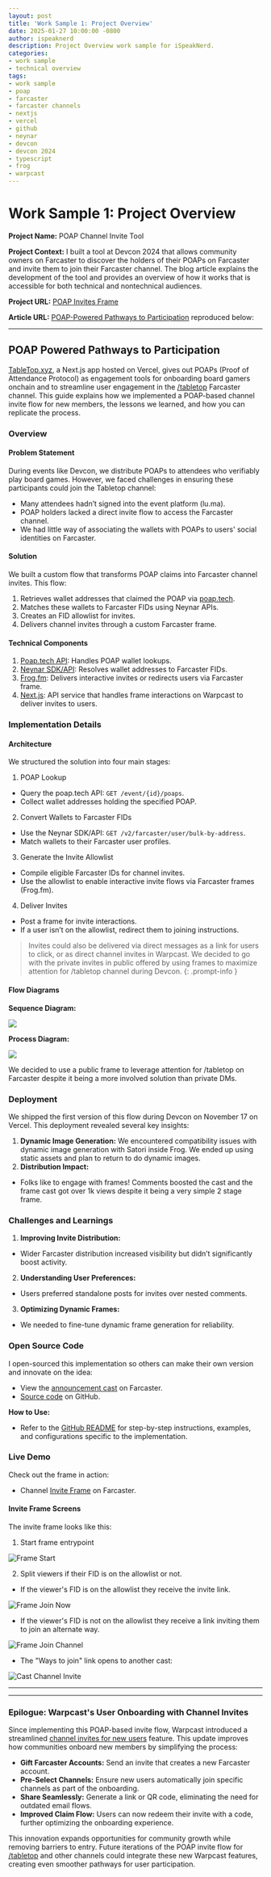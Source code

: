 ```yaml
---
layout: post
title: 'Work Sample 1: Project Overview'
date: 2025-01-27 10:00:00 -0800
author: ispeaknerd
description: Project Overview work sample for iSpeakNerd.
categories:
- work sample
- technical overview
tags:
- work sample
- poap
- farcaster
- farcaster channels
- nextjs
- vercel
- github
- neynar
- devcon
- devcon 2024
- typescript
- frog
- warpcast
---
```


# Work Sample 1: Project Overview

**Project Name:** POAP Channel Invite Tool

**Project Context:** I built a tool at Devcon 2024 that allows community owners on Farcaster to discover the holders of their POAPs on Farcaster and invite them to join their Farcaster channel. The blog article explains the development of the tool and provides an overview of how it works that is accessible for both technical and nontechnical audiences.

**Project URL:** [POAP Invites Frame](https://github.com/iSpeakNerd/poap-invites-frame)

**Article URL:** [POAP-Powered Pathways to Participation](https://paragraph.xyz/@ispeaknerd.eth/poap-powered-pathways-to-participation)
reproduced below:

<hr class="section-divider">

## POAP Powered Pathways to Participation

[TableTop.xyz](https://tabletop.xyz), a Next.js app hosted on Vercel, gives out POAPs (Proof of Attendance Protocol) as engagement tools for onboarding board gamers onchain and to streamline user engagement in the [/tabletop](https://warpcast.com/~/channel/tabletop) Farcaster channel. This guide explains how we implemented a POAP-based channel invite flow for new members, the lessons we learned, and how you can replicate the process.

### Overview
#### Problem Statement
During events like Devcon, we distribute POAPs to attendees who verifiably play board games. However, we faced challenges in ensuring these participants could join the Tabletop channel:
- Many attendees hadn’t signed into the event platform (lu.ma).
- POAP holders lacked a direct invite flow to access the Farcaster channel.
- We had little way of associating the wallets with POAPs to users' social identities on Farcaster.
#### Solution
We built a custom flow that transforms POAP claims into Farcaster channel invites. This flow:
1. Retrieves wallet addresses that claimed the POAP via [poap.tech](https://poap.tech).
2. Matches these wallets to Farcaster FIDs using Neynar APIs.
3. Creates an FID allowlist for invites.
4. Delivers channel invites through a custom Farcaster frame.

#### Technical Components
1. [Poap.tech API](https://poap.tech): Handles POAP wallet lookups.
2. [Neynar SDK/API](https://neynar.com): Resolves wallet addresses to Farcaster FIDs.
3. [Frog.fm](https://frog.fm): Delivers interactive invites or redirects users via Farcaster frame.
4. [Next.js](https://nextjs.org): API service that handles frame interactions on Warpcast to deliver invites to users.

### Implementation Details
#### Architecture
We structured the solution into four main stages:
1. POAP Lookup
  - Query the poap.tech API: `GET /event/{id}/poaps`.
  - Collect wallet addresses holding the specified POAP.
2. Convert Wallets to Farcaster FIDs
  - Use the Neynar SDK/API: `GET /v2/farcaster/user/bulk-by-address`.
  - Match wallets to their Farcaster user profiles.
3. Generate the Invite Allowlist
  - Compile eligible Farcaster IDs for channel invites.
  - Use the allowlist to enable interactive invite flows via Farcaster frames (Frog.fm).
4. Deliver Invites
  - Post a frame for invite interactions.
  - If a user isn’t on the allowlist, redirect them to joining instructions.

> Invites could also be delivered via direct messages as a link for users to click, or as direct channel invites in Warpcast. We decided to go with the private invites in public offered by using frames to maximize attention for /tabletop channel during Devcon.
{: .prompt-info }

#### Flow Diagrams
**Sequence Diagram:**

![](assets/img/work-samples/sample-1/poap-frame-sequence-diagram.png)

**Process Diagram:**

![](assets/img/work-samples/sample-1/poap-frame-process-diagram.png)

We decided to use a public frame to leverage attention for /tabletop on Farcaster despite it being a more involved solution than private DMs.
### Deployment
We shipped the first version of this flow during Devcon on November 17 on Vercel. This deployment revealed several key insights:
1. **Dynamic Image Generation:** We encountered compatibility issues with dynamic image generation with Satori inside Frog. We ended up using static assets and plan to return to do dynamic images.
2. **Distribution Impact:**
  - Folks like to engage with frames! Comments boosted the cast and the frame cast got over 1k views despite it being a very simple 2 stage frame.

### Challenges and Learnings

1. **Improving Invite Distribution:**
  - Wider Farcaster distribution increased visibility but didn’t significantly boost activity.
2. **Understanding User Preferences:**
  - Users preferred standalone posts for invites over nested comments.
3. **Optimizing Dynamic Frames:**
  - We needed to fine-tune dynamic frame generation for reliability.

### Open Source Code
I open-sourced this implementation so others can make their own version and innovate on the idea:
- View the [announcement cast](https://warpcast.com/ispeaknerd.eth/0xafe8abd3) on Farcaster.
- [Source code](https://github.com/iSpeakNerd/poap-invites-frame) on GitHub.

**How to Use:**
- Refer to the [GitHub README](https://github.com/iSpeakNerd/poap-invites-frame?tab=readme-ov-file#using-this-repository) for step-by-step instructions, examples, and configurations specific to the implementation.

### Live Demo
Check out the frame in action:
- Channel [Invite Frame](https://warpcast.com/ispeaknerd.eth/0xd0cf927a) on Farcaster.
#### Invite Frame Screens
The invite frame looks like this:
1. Start frame entrypoint

![Frame Start](assets/img/work-samples/sample-1/frame-start.png)

2. Split viewers if their FID is on the allowlist or not.
- If the viewer's FID is on the allowlist they receive the invite link.

![Frame Join Now](assets/img/work-samples/sample-1/frame-join-now.png)

 - If the viewer's FID is not on the allowlist they receive a link inviting them to join an alternate way.

![Frame Join Channel](assets/img/work-samples/sample-1/frame-join-channel-alt.png)

  - The "Ways to join" link opens to another cast:

![Cast Channel Invite](assets/img/work-samples/sample-1/cast-channel-invite.png)

<hr class="section-divider">
<hr class="section-divider">

### Epilogue: Warpcast's User Onboarding with Channel Invites
Since implementing this POAP-based invite flow, Warpcast introduced a streamlined [channel invites for new users](https://warpcast.com/dwr.eth/0xbf740a94) feature. This update improves how communities onboard new members by simplifying the process:
- **Gift Farcaster Accounts:** Send an invite that creates a new Farcaster account.
- **Pre-Select Channels:** Ensure new users automatically join specific channels as part of the onboarding.
- **Share Seamlessly:** Generate a link or QR code, eliminating the need for outdated email flows.
- **Improved Claim Flow:** Users can now redeem their invite with a code, further optimizing the onboarding experience.

This innovation expands opportunities for community growth while removing barriers to entry. Future iterations of the POAP invite flow for [/tabletop](https://warpcast.com/~/channel/tabletop) and other channels could integrate these new Warpcast features, creating even smoother pathways for user participation.
